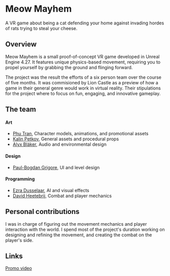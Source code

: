 # Meow Mayhem
A VR game about being a cat defending your home against invading hordes of rats trying to steal your cheese.

## Overview

Meow Mayhem is a small proof-of-concept VR game developed in Unreal Engine 4.27.
It features unique physics-based movement, requiring you to propel yourself by grabbing the ground and flinging forward.

The project was the result the efforts of a six person team over the course of five months.
It was commisioned by Lion Castle as a preview of how a game in their general genre would work in virtual reality.
Their stipulations for the project where to focus on fun, engaging, and innovative gameplay.

## The team

#### Art
- [Phu Tran](https://www.linkedin.com/in/phu-tran-b481201aa), Character models, animations, and promotional assets
- [Kalin Petkov](https://www.linkedin.com/in/kalin-p-61a5b0137), General assets and procedural props
- [Alyx Bläker](https://www.linkedin.com/in/chloe-isabelle-bl%C3%A4ker), Audio and environmental design

#### Design
- [Paul-Bogdan Grigore](https://www.linkedin.com/in/paul-bogdan-grigore), UI and level design

#### Programming
- [Ezra Dusselaar](https://www.linkedin.com/in/ezra-dusselaar), AI and visual effects
- [David Heetebrij](https://www.linkedin.com/in/t-d-heetebrij-b329a6297), Combat and player mechanics

## Personal contributions

I was in charge of figuring out the movement mechanics and player interaction with the world.
I spend most of the project's duration working on designing and refining the movement, and creating the combat on the player's side.

## Links
[Promo video](https://youtu.be/lQrWTghgwt0)
